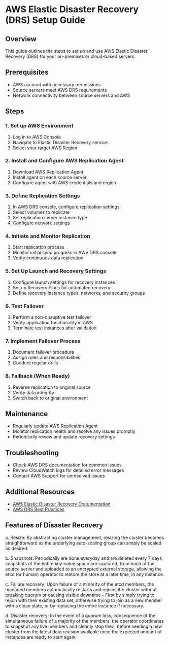 # AWS Elastic Disaster Recovery (DRS) Setup Guide

## Overview
This guide outlines the steps to set up and use AWS Elastic Disaster Recovery (DRS) for your on-premises or cloud-based servers.

## Prerequisites
- AWS account with necessary permissions
- Source servers meet AWS DRS requirements
- Network connectivity between source servers and AWS

## Steps

### 1. Set up AWS Environment
1. Log in to AWS Console
2. Navigate to Elastic Disaster Recovery service
3. Select your target AWS Region

### 2. Install and Configure AWS Replication Agent
1. Download AWS Replication Agent
2. Install agent on each source server
3. Configure agent with AWS credentials and region

### 3. Define Replication Settings
1. In AWS DRS console, configure replication settings
2. Select volumes to replicate
3. Set replication server instance type
4. Configure network settings

### 4. Initiate and Monitor Replication
1. Start replication process
2. Monitor initial sync progress in AWS DRS console
3. Verify continuous data replication

### 5. Set Up Launch and Recovery Settings
1. Configure launch settings for recovery instances
2. Set up Recovery Plans for automated recovery
3. Define recovery instance types, networks, and security groups

### 6. Test Failover
1. Perform a non-disruptive test failover
2. Verify application functionality in AWS
3. Terminate test instances after validation

### 7. Implement Failover Process
1. Document failover procedure
2. Assign roles and responsibilities
3. Conduct regular drills

### 8. Failback (When Ready)
1. Reverse replication to original source
2. Verify data integrity
3. Switch back to original environment

## Maintenance
- Regularly update AWS Replication Agent
- Monitor replication health and resolve any issues promptly
- Periodically review and update recovery settings

## Troubleshooting
- Check AWS DRS documentation for common issues
- Review CloudWatch logs for detailed error messages
- Contact AWS Support for unresolved issues

## Additional Resources
- [AWS Elastic Disaster Recovery Documentation](https://docs.aws.amazon.com/drs/)
- [AWS DRS Best Practices](https://docs.aws.amazon.com/drs/latest/userguide/best-practices-drs.html)

## Features of Disaster Recovery
a. Resize: By abstracting cluster management, resizing the cluster becomes straightforward as the underlying auto-scaling group can simply be scaled as desired.

b. Snapshots: Periodically are done everyday and are deleted every 7 days, snapshots of the entire key-value space are captured, from each of the source server and uploaded to an encrypted external storage, allowing the etcd (or human) operator to restore the store at a later time, in any  instance.

c. Failure recovery: Upon failure of a minority of the etcd members, the managed members automatically restarts and rejoins the cluster without breaking quorum or causing visible downtime - First by simply trying to rejoin with their existing data set, otherwise trying to join as a new member with a clean state, or by replacing the entire instance if necessary.

d. Disaster recovery: In the event of a quorum loss, consequence of the simultaneous failure of a majority of the members, the operator coordinates to snapshot any live members and cleanly stop then, before seeding a new cluster from the latest data revision available once the expected amount of instances are ready to start again.
